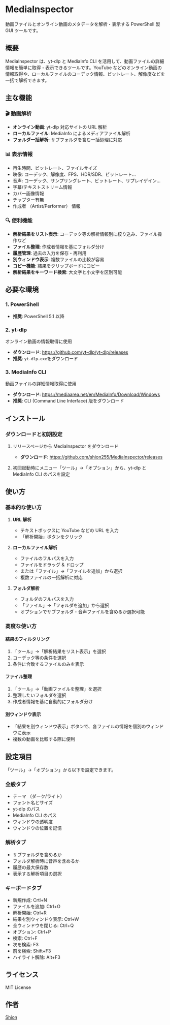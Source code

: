# MediaInspector

動画ファイルとオンライン動画のメタデータを解析・表示する PowerShell 製 GUI ツールです。

## 概要

MediaInspector は、yt-dlp と MediaInfo CLI を活用して、動画ファイルの詳細情報を簡単に取得・表示できるツールです。YouTube などのオンライン動画の情報取得や、ローカルファイルのコーデック情報、ビットレート、解像度などを一括で解析できます。

## 主な機能

### 🎬 動画解析
- **オンライン動画**: yt-dlp 対応サイトの URL 解析
- **ローカルファイル**: MediaInfo によるメディアファイル解析
- **フォルダ一括解析**: サブフォルダを含む一括処理に対応

### 📊 表示情報
- 再生時間、ビットレート、ファイルサイズ
- 映像: コーデック、解像度、FPS、HDR/SDR、ビットレート...
- 音声: コーデック、サンプリングレート、ビットレート、リプレイゲイン...
- 字幕/テキストストリーム情報
- カバー画像情報
- チャプター有無
- 作成者 （Artist/Performer） 情報

### 🔍 便利機能
- **解析結果をリスト表示**: コーデック等の解析情報別に絞り込み、ファイル操作など
- **ファイル整理**: 作成者情報を基にフォルダ分け
- **履歴管理**: 過去の入力を保存・再利用
- **別ウィンドウ表示**: 複数ファイルの比較が容易
- **コピー機能**: 結果をクリップボードにコピー
- **解析結果をキーワード検索**: 大文字と小文字を区別可能

## 必要な環境

### 1. PowerShell
- **推奨**: PowerShell 5.1 以降

### 2. yt-dlp
オンライン動画の情報取得に使用

- **ダウンロード**: https://github.com/yt-dlp/yt-dlp/releases
- **推奨**: `yt-dlp.exe`をダウンロード

### 3. MediaInfo CLI
動画ファイルの詳細情報取得に使用

- **ダウンロード**: https://mediaarea.net/en/MediaInfo/Download/Windows
- **推奨**: CLI (Command Line Interface) 版をダウンロード

## インストール

### ダウンロードと初期設定

1. リリースページから MediaInspector をダウンロード
   - **ダウンロード**: https://github.com/shion255/MediaInspector/releases

2. 初回起動時にメニュー「ツール」→「オプション」から、yt-dlp と MediaInfo CLI のパスを設定

## 使い方

### 基本的な使い方

1. **URL 解析**
   - テキストボックスに YouTube などの URL を入力
   - 「解析開始」ボタンをクリック

2. **ローカルファイル解析**
   - ファイルのフルパスを入力
   - ファイルをドラッグ & ドロップ
   - または「ファイル」→「ファイルを追加」から選択
   - 複数ファイルの一括解析に対応

4. **フォルダ解析**
   - フォルダのフルパスを入力
   - 「ファイル」→「フォルダを追加」から選択
   - オプションでサブフォルダ・音声ファイルを含めるか選択可能

### 高度な使い方

#### 結果のフィルタリング
1. 「ツール」→「解析結果をリスト表示」を選択
2. コーデック等の条件を選択
3. 条件に合致するファイルのみを表示

#### ファイル整理
1. 「ツール」→「動画ファイルを整理」を選択
2. 整理したいフォルダを選択
3. 作成者情報を基に自動的にフォルダ分け

#### 別ウィンドウ表示
- 「結果を別ウィンドウ表示」ボタンで、各ファイルの情報を個別のウィンドウに表示
- 複数の動画を比較する際に便利

## 設定項目

「ツール」→「オプション」から以下を設定できます。

### 全般タブ
- テーマ （ダーク/ライト）
- フォント名とサイズ
- yt-dlp のパス
- MediaInfo CLI のパス
- ウィンドウの透明度
- ウィンドウの位置を記憶

### 解析タブ
- サブフォルダを含めるか
- フォルダ解析時に音声を含めるか
- 履歴の最大保存数
- 表示する解析項目の選択

### キーボードタブ
- 新規作成: Crtl+N
- ファイルを追加: Ctrl+O
- 解析開始: Ctrl+R
- 結果を別ウィンドウ表示: Ctrl+W
- 全ウィンドウを閉じる: Ctrl+Q
- オプション: Ctrl+P
- 検索: Ctrl+F
- 次を検索: F3
- 前を検索: Shift+F3
- ハイライト解除: Alt+F3

## ライセンス

MIT License

## 作者

[Shion](https://github.com/shion255)
